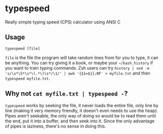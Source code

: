 # typespeed

Really simple typing speed (CPS) calculator using ANSI C

## Usage

```
typespeed [file]
```

`file` is the file the program will take random lines from for you to type, it can be anything. You can try giving it a book, or maybe your `~/bash_history` if you want to train typing commands. Zsh users can try `history | sed -e 's/\s*\S*\s*\(.*\)\s*/\1/' | awk '{$1=$1};NF' > myfile.txt` and then `typespeed myfile.txt`.

## Why not `cat myfile.txt | typespeed -`?

`typespeed` works by seeking the file, it never loads the entire file, only line by line (making it very memory friendly, it doesn't even needs to use the heap). Pipes aren't seekable, the only way of doing so would be to read them until the end, put it into a buffer, and then seek into it. Since the only advantage of pipes is laziness, there's no sense in doing this.
